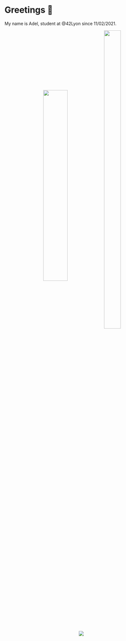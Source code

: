 # Greetings 👋

My name is Adel, student at @42Lyon since 11/02/2021.



<p align="center">
	<img align="center"
	src="https://github-readme-stats.vercel.app/api?username=Dieau&show_icons=true" alt="" heigt="40%" width="40%"/>&nbsp;<img align="center" src="https://github-readme-stats.vercel.app/api/top-langs/?username=Dieau&layout=compact" alt="" height="50%" width="33%" />
</p>


<p align="center">
	<img align="center"
	src="https://komarev.com/ghpvc/?username=Dieau" />
</p>

